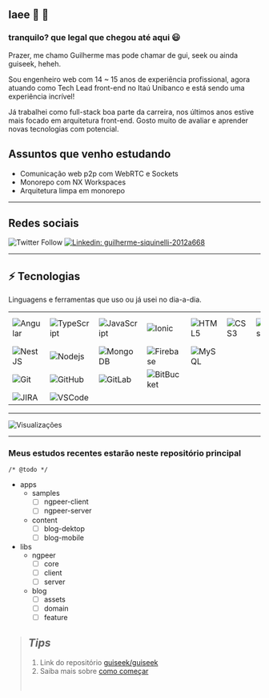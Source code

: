 ## Iaee 👋 👨

### tranquilo? que legal que chegou até aqui 😃
Prazer, me chamo Guilherme mas pode chamar de gui, seek ou ainda guiseek, heheh.

Sou engenheiro web com 14 ~ 15 anos de experiência profissional, agora atuando como Tech Lead front-end no Itaú Unibanco e está sendo uma experiência incrível!

Já trabalhei como full-stack boa parte da carreira, nos últimos anos estive mais focado em arquitetura front-end. Gosto muito de avaliar e aprender novas tecnologias com potencial.

## Assuntos que venho estudando
- Comunicação web p2p com WebRTC e Sockets
- Monorepo com NX Workspaces
- Arquitetura limpa em monorepo

---

## Redes sociais

![Twitter Follow](https://img.shields.io/twitter/follow/guiseek?label=GuiSeek&logo=twitter&style=flat-square)
[![Linkedin: guilherme-siquinelli-2012a668](https://img.shields.io/badge/-Linkedin-blue?style=flat-square&logo=Linkedin&logoColor=white&link=https://www.linkedin.com/in/guilherme-siquinelli-2012a668/)](https://www.linkedin.com/in/guilherme-siquinelli-2012a668/)

---

## ⚡ Tecnologias

Linguagens e ferramentas que uso ou já usei no dia-a-dia.

|  |  |  | |  |  |  |  |  
| - | - | - | - | - | - | - | - | 
| ![Angular](https://img.shields.io/badge/-Angular-DD0031?style=flat-square&logo=angular) | ![TypeScript](https://img.shields.io/badge/-TypeScript-007ACC?style=flat-square&logo=typescript) | ![JavaScript](https://img.shields.io/badge/-JavaScript-black?style=flat-square&logo=javascript) | ![Ionic](https://img.shields.io/badge/-Ionic-3880FF?style=flat-square&logo=ionic&logoColor=white) | ![HTML5](https://img.shields.io/badge/-HTML5-E34F26?style=flat-square&logo=html5&logoColor=white) | ![CSS3](https://img.shields.io/badge/-CSS3-1572B6?style=flat-square&logo=css3) | ![Sass](https://img.shields.io/badge/-Sass-CC6699?style=flat-square&logo=sass&logoColor=white) | ![Angular Material](https://img.shields.io/badge/Material-Design-%23ffa726?style=flat-square&logo=angular) | ![Bootstrap](https://img.shields.io/badge/-Bootstrap-563D7C?style=flat-square&logo=bootstrap)
| ![NestJS](https://img.shields.io/badge/-NestJS-E0234E?style=flat-square&logo=nestjs&logoColor=white) | ![Nodejs](https://img.shields.io/badge/-Nodejs-339933?style=flat-square&logo=Node.js&logoColor=white) | ![MongoDB](https://img.shields.io/badge/-MongoDB-black?style=flat-square&logo=mongodb) | ![Firebase](https://img.shields.io/badge/Firebase-FFCA28?style=flat-square&logo=firebase&logoColor=white) | ![MySQL](https://img.shields.io/badge/-MySQL-4479A1?style=flat-square&logo=mysql&logoColor=white)
| ![Git](https://img.shields.io/badge/-Git-black?style=flat-square&logo=git) | ![GitHub](https://img.shields.io/badge/-GitHub-181717?style=flat-square&logo=github) | ![GitLab](https://img.shields.io/badge/-GitLab-181717?style=flat-square&logo=gitlab) | ![BitBucket](https://img.shields.io/badge/-BitBucket-darkblue?style=flat-square&logo=bitbucket)
| ![JIRA](https://img.shields.io/badge/-JIRA-0052CC?style=flat-square&logo=jira) | ![VSCode](https://img.shields.io/badge/-VSCode-007ACC?style=flat-square&logo=visual-studio-code&logoColor=white)
---

![Visualizações](https://komarev.com/ghpvc/?username=guiseek)

---
### Meus estudos recentes estarão neste repositório principal



`/* @todo */`

- apps
  - samples
    - [ ] ngpeer-client
    - [ ] ngpeer-server
  - content
    - [ ] blog-dektop
    - [ ] blog-mobile

- libs
  - ngpeer
    - [ ] core
    - [ ] client
    - [ ] server
  - blog
    - [ ] assets
    - [ ] domain
    - [ ] feature

>## *Tips*
> 
> 1. Link do repositório [guiseek/guiseek](https://github.com/guiseek/guiseek)
> 1. Saiba mais sobre [como começar](CONTRIBUTING.md)
>
>&nbsp;
